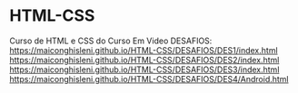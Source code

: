 # HTML-CSS
 Curso de HTML e CSS do Curso Em Video
DESAFIOS:
https://maiconghisleni.github.io/HTML-CSS/DESAFIOS/DES1/index.html
https://maiconghisleni.github.io/HTML-CSS/DESAFIOS/DES2/index.html
https://maiconghisleni.github.io/HTML-CSS/DESAFIOS/DES3/index.html
https://maiconghisleni.github.io/HTML-CSS/DESAFIOS/DES4/Android.html
